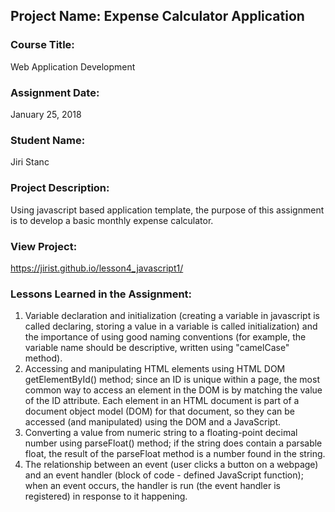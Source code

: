 ## Project Name:  Expense Calculator Application

### Course Title:
Web Application Development

### Assignment Date:  
January 25, 2018

### Student Name:  
Jiri Stanc

### Project Description:
Using javascript based application template, the purpose of this assignment is to develop a basic monthly expense calculator.

### View Project:
https://jirist.github.io/lesson4_javascript1/

### Lessons Learned in the Assignment:
1. Variable declaration and initialization (creating a variable in javascript is called declaring, storing a value in a variable is called initialization) and the importance of using good naming conventions (for example, the variable name should be descriptive, written using "camelCase" method).
2. Accessing and manipulating HTML elements using HTML DOM getElementById() method; since an ID is unique within a page, the most common way to access an element in the DOM is by matching the value of the ID attribute. Each element in an HTML document is part of a document object model (DOM) for that document, so they can be accessed (and manipulated) using the DOM and a JavaScript.
3. Converting a value from numeric string to a floating-point decimal number using parseFloat() method; if the string does contain a parsable float, the result of the parseFloat method is a number found in the string.
4. The relationship between an event (user clicks a button on a webpage) and an event handler (block of code - defined JavaScript function); when an event occurs, the handler is run (the event handler is registered) in response to it happening.



